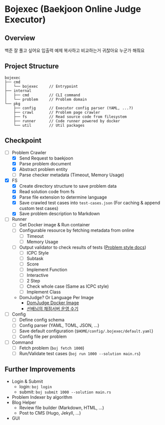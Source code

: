 # Bojexec (Baekjoon Online Judge Executor)

## Overview

백준 잘 풀고 싶어요 입출력 예제 복사하고 비교하는거 귀찮아요 누군가 해줘요

## Project Structure

```text
bojexec
├── cmd
│   └── bojexec     // Entrypoint
├── internal
│   ├── cmd         // CLI command
│   └── problem     // Problem domain
└── pkg
    ├── config      // Executor config parser (YAML, ...?)
    ├── crawl       // Problem page crawler
    ├── fs          // Read source code from filesystem
    ├── runner      // Code runner powered by docker
    └── util        // Util packages
```

## Checkpoint

- [ ] Problem Crawler
    - [X] Send Request to baekjoon
    - [X] Parse problem document
    - [X] Abstract problem entity
    - [ ] Parse checker metadata (Timeout, Memory Usage)
- [X] FS
    - [X] Create directory structure to save problem data
    - [X] Read solution code from fs
    - [X] Parse file extension to determine language
    - [X] Save crawled test cases into `test-cases.json` (For caching & append custom test cases)
    - [X] Save problem description to Markdown
- [ ] Runner
    - [ ] Get Docker image & Run container
    - [ ] Configurable resource by fetching metadata from online
        - [ ] Timeout
        - [ ] Memory Usage
    - [ ] Output validator to check results of tests ([Problem style docs](https://help.acmicpc.net/problem/style))
        - [ ] ICPC Style
        - [ ] Subtask
        - [ ] Score
        - [ ] Implement Function
        - [ ] Interactive
        - [ ] 2 Step
        - [ ] Check whole case (Same as ICPC style)
        - [ ] Implement Class
    - DomJudge? Or Language Per Image
        - [DomJudge Docker Image](https://hub.docker.com/r/domjudge/domserver/)
        - [선배님의 채점서버 운영 수기](https://docs.google.com/document/d/1hzp67Ql6v2tEx6eM-SXVxrL2slnJblls/edit?tab=t.0)
- [ ] Config
    - [ ] Define config schema
    - [ ] Config parser (YAML, TOML, JSON, ...)
    - [ ] Save default configuration (`$HOME/config/.bojexec/default.yaml`)
    - [ ] Config file per problem
- [ ] Command
    - [ ] Fetch problem (`boj fetch 1000`)
    - [ ] Run/Validate test cases (`boj run 1000 --solution main.rs`)

## Further Improvements

- Login & Submit
    - login: `boj login`
    - submit: `boj submit 1000 --solution main.rs`
- Problem Indexer by algorithm
- Blog Helper
    - Review file builder (Markdown, HTML, ...)
    - Post to CMS (Hugo, Jekyll, ...)
- GUI
